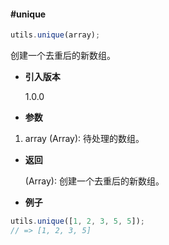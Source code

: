 #### #unique

```javascript
utils.unique(array);
```

创建一个去重后的新数组。

- **引入版本**

    1.0.0

- **参数**

1. array (Array): 待处理的数组。

- **返回**

    (Array): 创建一个去重后的新数组。

- **例子**

```javascript
utils.unique([1, 2, 3, 5, 5]);
// => [1, 2, 3, 5]
```
